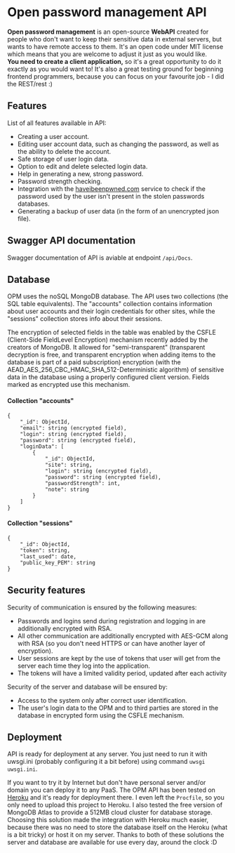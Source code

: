 # Open password management API
<b>Open password management</b> is an open-source <b>WebAPI</b> created for people who don't want to keep their sensitive data
in external servers, but wants to have remote access to them. It's an open code under MIT license which means that you are welcome to 
adjust it just as you would like.<br>
<b>You need to create a client application,</b> so it's a great opportunity to do it exactly as you would want to! 
It's also a great testing ground for beginning frontend programmers, because you can focus on your favourite job - I did the REST/rest :)<br>

## Features
List of all features available in API:

 - Creating a user account.
 - Editing user account data, such as changing the password, as well as the ability to delete the account.
 - Safe storage of user login data.
 - Option to edit and delete selected login data.
 - Help in generating a new, strong password.
 - Password strength checking.
 - Integration with the [haveibeenpwned.com](https://haveibeenpwned.com) service to check if the password used by the user isn't present in the stolen passwords databases.
 - Generating a backup of user data (in the form of an unencrypted json file). 

## Swagger API documentation
Swagger documentation of API is aviable at endpoint `/api/Docs`.

## Database
OPM uses the noSQL MongoDB database. The API uses two collections (the SQL table equivalents). The "accounts" collection 
contains information about user accounts and their login credentials for other sites, while the "sessions" collection 
stores info about their sessions.

The encryption of selected fields in the table was enabled by the CSFLE (Client-Side FieldLevel Encryption) mechanism 
recently added by the creators of MongoDB. It allowed for "semi-transparent" (transparent decryption is free, and 
transparent encryption when adding items to the database is part of a paid subscription) encryption (with the 
AEAD_AES_256_CBC_HMAC_SHA_512-Deterministic algorithm) of sensitive data in the database using a properly configured 
client version. Fields marked as encrypted use this mechanism. 

#### Collection "accounts"

    {
        "_id": ObjectId,
        "email": string (encrypted field),
        "login": string (encrypted field),
        "password": string (encrypted field),
        "loginData": [
            {
                "_id": ObjectId,
                "site": string,
                "login": string (encrypted field),
                "password": string (encrypted field),
                "passwordStrength": int,
                "note": string
            }
        ]
    }

#### Collection "sessions"

    {
        "_id": ObjectId,
        "token": string,
        "last_used": date,
        "public_key_PEM": string
    }

## Security features

Security of communication is ensured by the following measures:
- Passwords and logins send during registration and logging in are additionally encrypted with RSA. 
- All other communication are additionally encrypted with AES-GCM along with RSA (so you don't need HTTPS or can have another layer of encryption). 
- User sessions are kept by the use of tokens that user will get from the server each time they log into the application.
- The tokens will have a limited validity period, updated after each activity 

Security of the server and database will be ensured by: 
- Access to the system only after correct user identification. 
- The user's login data to the OPM and to third parties are stored in the database in encrypted form using the CSFLE mechanism.

## Deployment

API is ready for deployment at any server. You just need to run it with uwsgi.ini (probably configuring it a bit before) using command `uwsgi uwsgi.ini`.

If you want to try it by Internet but don't have personal server and/or domain you can deploy it to any PaaS.
The OPM API has been tested on [Heroku](https://heroku.com) and it's ready for deployment there. I even left the `Procfile`,
so you only need to upload this project to Heroku.
I also tested the free version of MongoDB Atlas to provide a 512MB cloud cluster for database storage. Choosing this 
solution made the integration with Heroku much easier, because there was no need to store the database itself on the 
Heroku (what is a bit tricky) or host it on my server. Thanks to both of these solutions the server and database are available for use every 
day, around the clock :D
